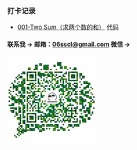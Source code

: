### 打卡记录

- [001-Two Sum（求两个数的和）](doc/001/readme.md) [代码](src/main/java/A001.java)

#### 联系我 -> 邮箱：06sscl@gmail.com   微信 -> 
![avatar](aboutme/weixin.jpg)